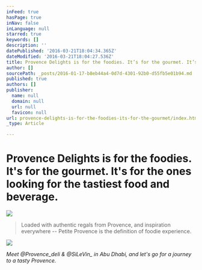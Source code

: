 ```yaml
---
inFeed: true
hasPage: true
inNav: false
inLanguage: null
starred: true
keywords: []
description: ''
datePublished: '2016-03-21T18:04:34.365Z'
dateModified: '2016-03-21T18:04:27.536Z'
title: Provence Delights is for the foodies. It’s for the gourmet. It’s for the ones looking for the tastiest food and beverage.
author: []
sourcePath: _posts/2016-01-17-b8eb44a4-0d7d-4301-92b0-d55fb5e01b94.md
published: true
authors: []
publisher:
  name: null
  domain: null
  url: null
  favicon: null
url: provence-delights-is-for-the-foodies-its-for-the-gourmet/index.html
_type: Article

---
```

# Provence Delights is for the foodies. It's for the gourmet. It's for the ones looking for the tastiest food and beverage.
![](https://the-grid-user-content.s3-us-west-2.amazonaws.com/cae688a8-0e0a-4fb4-9037-0e3351f8fc61.jpg)

> Loaded with authentic regals from Provence, and inspiration everywhere -- Petite Provence is the definition of foodie experience. 

![](https://the-grid-user-content.s3-us-west-2.amazonaws.com/a2f2cc76-db90-4f0b-93a3-a4db9d6e2b3e.jpg)

_Meet @Provence\_deli & @SiLeVin\_ in Abu Dhabi, and let's go for a journey to a tasty Provence._